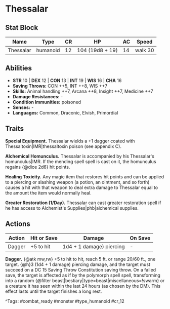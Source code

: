 # Thessalar

## Stat Block

| Name | Type | CR | HP | AC | Speed |
|------|------|----|----|----|-------|
| Thessalar | humanoid | 12 | 104 (19d8 + 19) | 14 | walk 30 |

## Abilities

- **STR** 10 | **DEX** 12 | **CON** 13 | **INT** 19 | **WIS** 16 | **CHA** 16
- **Saving Throws:** CON ++5, INT ++8, WIS ++7  
- **Skills:** Animal handling ++7, Arcana ++8, Insight ++7, Medicine ++7  
- **Damage Resistances:** -  
- **Condition Immunities:** poisoned  
- **Senses:** -  
- **Languages:** Common, Draconic, Elvish, Primordial

## Traits

**Special Equipment.** Thessalar wields a +1 dagger coated with Thessaltoxin|IMR|thessaltoxin poison (see appendix C).

**Alchemical Homunculus.** Thessalar is accompanied by his Thessalar's homunculus|IMR. If the mending spell spell is cast on it, the homunculus regains {@dice 2d6} hit points.

**Healing Toxicity.** Any magic item that restores hit points and can be applied to a piercing or slashing weapon (a potion, an ointment, and so forth) causes a hit with that weapon to deal extra damage to Thessalar equal to the amount the item would normally heal.

**Greater Restoration (1/Day).** Thessalar can cast greater restoration spell if he has access to Alchemist's Supplies|phb|alchemical supplies.


## Actions

| Action | Hit or Save | Damage | On Save |
|--------|--------------|--------|----------|
| Dagger | +5 to hit | 1d4 + 1 damage) piercing | - |

**Dagger.** {@atk mw,rw} +5 to hit to hit, reach 5 ft. or range 20/60 ft., one target. {@h}3 (1d4 + 1 damage) piercing damage, and the target must succeed on a DC 15 Saving Throw Constitution saving throw. On a failed save, the target is affected as if by the polymorph spell spell, transforming into a random {@filter beast|bestiary|type=beast|miscellaneous=!swarm} or a creature it has seen within the last 24 hours (as chosen by the DM). This effect lasts until the target finishes a long rest.


^Tags: #combat_ready #monster #type_humanoid #cr_12